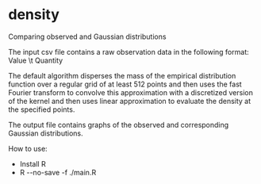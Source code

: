 # density
Comparing observed and Gaussian distributions

The input csv file contains a raw observation data in the following format: Value \t Quantity

The default algorithm disperses the mass of the empirical distribution function over a regular grid of at least 512 points and then uses the fast Fourier transform to convolve this approximation with a discretized version of the kernel and then uses linear approximation to evaluate the density at the specified points.

The output file contains graphs of the observed and corresponding Gaussian distributions.

How to use: 
* Install R
* R --no-save  -f ./main.R 
